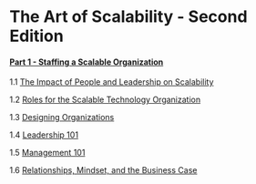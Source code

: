 # The Art of Scalability - Second Edition

#### [Part 1 - Staffing a Scalable Organization](part-1.md)
  1.1 [The Impact of People and Leadership on Scalability](part-1.md#part1-1)
  
  1.2 [Roles for the Scalable Technology Organization](part-1.md#part1-2)
  
  1.3 [Designing Organizations](part-1.md#part1-3)
  
  1.4 [Leadership 101](part-1.md#part1-4)
  
  1.5 [Management 101](part-1.md#part1-5)
  
  1.6 [Relationships, Mindset, and the Business Case](part1.md#part1-6)
  
  
